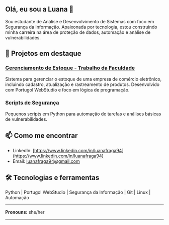 ## Olá, eu sou a Luana 👋

Sou estudante de Análise e Desenvolvimento de Sistemas com foco em Segurança da Informação. Apaixonada por tecnologia, estou construindo minha carreira na área de proteção de dados, automação e análise de vulnerabilidades.

## 🚀 Projetos em destaque

### [Gerenciamento de Estoque - Trabalho da Faculdade](link_do_repositorio)
Sistema para gerenciar o estoque de uma empresa de comércio eletrônico, incluindo cadastro, atualização e rastreamento de produtos. Desenvolvido com Portugol WebStudio e foco em lógica de programação.

### [Scripts de Segurança](link_do_repositorio)
Pequenos scripts em Python para automação de tarefas e análises básicas de vulnerabilidades.

## 📫 Como me encontrar

- LinkedIn: [https://www.linkedin.com/in/luanafraga94](https://www.linkedin.com/in/luanafraga94)  
- Email: luanafraga94@gmail.com

## 🛠 Tecnologias e ferramentas

Python | Portugol WebStudio | Segurança da Informação | Git | Linux | Automação

---

**Pronouns:** she/her

---
